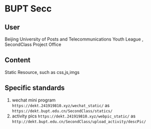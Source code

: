# BUPT Secc

## User

Beijing University of Posts and Telecommunications Youth League , SecondClass Project Office

## Content

Static Resource, such as css,js,imgs

## Specific standards

1. wechat mini program  
`https://dekt.241919810.xyz/wechat_static/` as  
`https://dekt.bupt.edu.cn/SecondClass/statics/`  
2. activity pics
`https://dekt.241919810.xyz/webpic_static/`  as
`http://dekt.bupt.edu.cn/SecondClass/upload_activity/descPic/`

